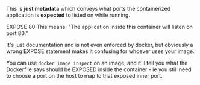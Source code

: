 This is **just metadata** which conveys what ports the containerized application is **expected** to listed on while running.

EXPOSE 80
This means: "The application inside this container will listen on port 80."

It's just documentation and is not even enforced by docker, but obviously a wrong EXPOSE statement makes it confusing for whoever uses your image.

You can use `docker image inspect` on an image, and it'll tell you what the Dockerfile says should be EXPOSED inside the container - ie you still need to choose a port on the host to map to that exposed inner port.